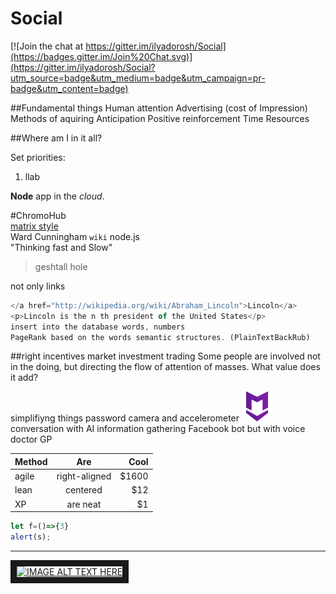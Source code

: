 # Social

[![Join the chat at https://gitter.im/ilyadorosh/Social](https://badges.gitter.im/Join%20Chat.svg)](https://gitter.im/ilyadorosh/Social?utm_source=badge&utm_medium=badge&utm_campaign=pr-badge&utm_content=badge)  

##Fundamental things
Human attention
 Advertising (cost of Impression)
 Methods of aquiring
  Anticipation
  Positive reinforcement
Time
Resources

##Where am I in it all?

Set priorities:
 1. llab
 

**Node** app in the *cloud*.

#ChromoHub  
[matrix style](http://cb.vu/#matrix)  
Ward Cunningham `wiki` node.js  
"Thinking fast and Slow"  
>geshtall hole  

not only links 
```javascript
</a href="http://wikipedia.org/wiki/Abraham_Lincoln">Lincoln</a>
<p>Lincoln is the n th president of the United States</p>
insert into the database words, numbers 
PageRank based on the words semantic structures. (PlainTextBackRub)
```

##right incentives market investment trading
Some people are involved not in the doing, but directing the flow of attention of masses. What value does it add?

simplifiyng things
password camera and accelerometer ![alt text](https://github.com/adam-p/markdown-here/raw/master/src/common/images/icon48.png "Logo Title Text 1")  
conversation with AI information gathering Facebook bot but with voice doctor GP

| Method        | Are           | Cool  |
| ------------- |:-------------:| -----:|
| agile         | right-aligned | $1600 |
| lean          | centered      |   $12 |
| XP            | are neat      |    $1 |
 
```javascript
let f=()=>{3}
alert(s);
```
  
___
<a href="http://www.youtube.com/watch?feature=player_embedded&v=UzyoT4DziQ4
" target="_blank"><img src="http://img.youtube.com/vi/UzyoT4DziQ4/0.jpg" 
alt="IMAGE ALT TEXT HERE" width="240" height="180" border="10" /></a>
